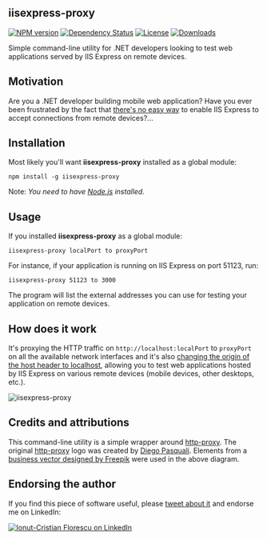 ## iisexpress-proxy
[![NPM version][npm-image]][npm-url]
[![Dependency Status][david-image]][david-url]
[![License][license-image]][license-url]
[![Downloads][downloads-image]][downloads-url]

Simple command-line utility for .NET developers looking to test web applications served by IIS Express on remote devices.

## Motivation
Are you a .NET developer building mobile web application?
Have you ever been frustrated by the fact that [there's no easy way](https://www.google.com/search?q=iis+express+remote+access) to enable IIS Express to accept connections from remote devices?...

## Installation
Most likely you'll want **iisexpress-proxy** installed as a global module:

    npm install -g iisexpress-proxy

Note: *You need to have [Node.js](https://nodejs.org/) installed.*

## Usage
If you installed **iisexpress-proxy** as a global module:

    iisexpress-proxy localPort to proxyPort

For instance, if your application is running on IIS Express on port 51123, run:

    iisexpress-proxy 51123 to 3000

The program will list the external addresses you can use for testing your application on remote devices.

## How does it work
It's proxying the HTTP traffic on `http://localhost:localPort` to `proxyPort` on all the available network interfaces and it's also [changing the origin of the host header to localhost](https://github.com/nodejitsu/node-http-proxy/blob/master/lib/http-proxy.js#L43), allowing you to test web applications hosted by IIS Express on various remote devices (mobile devices, other desktops, etc.).

![iisexpress-proxy](https://raw.github.com/icflorescu/iisexpress-proxy/master/diagram.jpg)

## Credits and attributions
This command-line utility is a simple wrapper around [http-proxy](https://github.com/nodejitsu/node-http-proxy).
The original [http-proxy](https://github.com/nodejitsu/node-http-proxy) logo was created by [Diego Pasquali](http://dribbble.com/diegopq). Elements from a [business vector designed by Freepik](http://www.freepik.com/free-photos-vectors/business) were used in the above diagram.

## Endorsing the author
If you find this piece of software useful, please [tweet about it](http://twitter.com/share?text=Access%20your%20IIS%20Express%20applications%20from%20remote%20devices&url=https%3A%2F%2Fgithub.com%2Ficflorescu%2Fiisexpress-proxy&hashtags=iisexpress%2Cremote%2Cvisualstudio%2Cnode.js&via=icflorescu) and endorse me on LinkedIn:

[![Ionut-Cristian Florescu on LinkedIn](https://static.licdn.com/scds/common/u/img/webpromo/btn_viewmy_160x25.png)](https://www.linkedin.com/in/icflorescu)

[npm-image]: https://img.shields.io/npm/v/iisexpress-proxy.svg?style=flat-square
[npm-url]: https://npmjs.org/package/iisexpress-proxy
[david-image]: http://img.shields.io/david/icflorescu/iisexpress-proxy.svg?style=flat-square
[david-url]: https://david-dm.org/icflorescu/iisexpress-proxy
[license-image]: http://img.shields.io/npm/l/iisexpress-proxy.svg?style=flat-square
[license-url]: LICENSE
[downloads-image]: http://img.shields.io/npm/dm/iisexpress-proxy.svg?style=flat-square
[downloads-url]: https://npmjs.org/package/iisexpress-proxy

